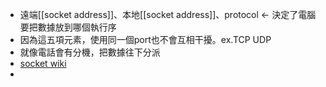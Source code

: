 * 遠端[[socket address]]、本地[[socket address]]、protocol  $\leftarrow$ 決定了電腦要把數據放到哪個執行序
* 因為這五項元素，使用同一個port也不會互相干擾。ex.TCP UDP
* 就像電話會有分機，把數據往下分派
* [socket wiki](https://zh.wikipedia.org/zh-tw/%E7%B6%B2%E8%B7%AF%E6%8F%92%E5%BA%A7)
* 